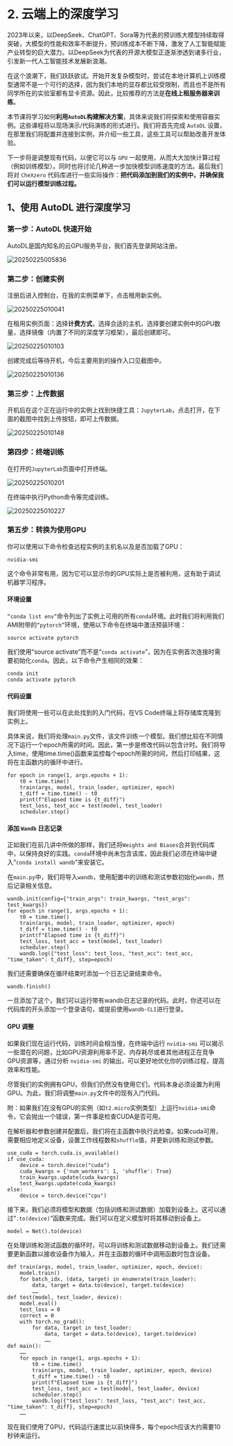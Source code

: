 # 2. 云端上的深度学习

2023年以来，以DeepSeek、ChatGPT、Sora等为代表的预训练大模型持续取得突破，大模型的性能和效率不断提升，预训练成本不断下降，激发了人工智能赋能产业转型的巨大潜力。以DeepSeek为代表的开源大模型正逐渐渗透到诸多行业，引发新一代人工智能技术发展新浪潮。

在这个浪潮下，我们跃跃欲试。开始开发复杂模型时，尝试在本地计算机上训练模型通常不是一个可行的选择，因为我们本地的显存都比较受限制，而且也不是所有同学所在的实验室都有显卡资源。因此，比较推荐的方法是**在线上租服务器来训练**。

本节课将学习如何**利用`AutoDL`构建解决方案**，具体来说我们将探索和使用容器实例。这些课程将以现场演示/代码演练的形式进行。我们将首先完成 `AutoDL` 设置，在那里我们将配置并连接到实例，并介绍一些工具，这些工具可以帮助改善开发体验。

下一步将是调整现有代码，以便它可以与 `GPU` 一起使用，从而大大加快计算过程（例如训练模型）。同时也将讨论几种进一步加快模型训练速度的方法。最后我们将对 `CheXzero` 代码库进行一些实际操作：**把代码添加到我们的实例中，并确保我们可以运行模型训练过程。**



## 1、使用 AutoDL 进行深度学习

### 第一步：AutoDL 快速开始

AutoDL是国内知名的云GPU服务平台，我们首先登录网站注册。

![20250225005836](https://gaopursuit.oss-cn-beijing.aliyuncs.com/img/2025/20250225005836.jpg)

### 第二步：创建实例

注册后进入控制台，在我的实例菜单下，点击租用新实例。

![20250225010041](https://gaopursuit.oss-cn-beijing.aliyuncs.com/img/2025/20250225010041.jpg)

在租用实例页面：选择**计费方式**，选择合适的主机，选择要创建实例中的GPU数量，选择镜像（内置了不同的深度学习框架），最后创建即可。

![20250225010103](https://gaopursuit.oss-cn-beijing.aliyuncs.com/img/2025/20250225010103.jpg)

创建完成后等待开机，今后主要用到的操作入口见截图中。

![20250225010136](https://gaopursuit.oss-cn-beijing.aliyuncs.com/img/2025/20250225010136.jpg)

### 第三步：上传数据

开机后在这个正在运行中的实例上找到快捷工具：`JupyterLab`，点击打开，在下面的截图中找到上传按钮，即可上传数据。

![20250225010148](https://gaopursuit.oss-cn-beijing.aliyuncs.com/img/2025/20250225010148.jpg)

### 第四步：终端训练

在打开的`JupyterLab`页面中打开终端。

![20250225010201](https://gaopursuit.oss-cn-beijing.aliyuncs.com/img/2025/20250225010201.jpg)

在终端中执行Python命令等完成训练。

![20250225010227](https://gaopursuit.oss-cn-beijing.aliyuncs.com/img/2025/20250225010227.jpg)

### 第五步：转换为使用GPU

你可以使用以下命令检查远程实例的主机名以及是否加载了GPU：

```
nvidia-smi
```



这个命令非常有用，因为它可以显示你的GPU实际上是否被利用，这有助于调试机器学习程序。

#### 环境设置



`“conda list env”`命令列出了实例上可用的所有`conda`环境。此时我们将利用我们AMI附带的`“pytorch”`环境，使用以下命令在终端中激活预装环境：

```
source activate pytorch
```



我们使用“source activate”而不是“`conda activate`”，因为在实例首次连接时需要初始化`conda`。因此，以下命令产生相同的效果：

```
conda init
conda activate pytorch
```



#### 代码设置



我们将使用一些可以在此处找到的入门代码，在VS Code终端上将存储库克隆到实例上。

具体来说，我们将处理`main.py`文件，该文件训练一个模型。我们想比较在不同情况下运行一个epoch所需的时间。因此，第一步是修改代码以包含计时。我们将导入time，使用time.time()函数来监控每个epoch所需的时间，然后打印结果，这将在主函数内的循环中进行。

```
for epoch in range(1, args.epochs + 1):
    t0 = time.time()
    train(args, model, train_loader, optimizer, epoch)
    t_diff = time.time() - t0
    print(f"Elapsed time is {t_diff}")
    test_loss, test_acc = test(model, test_loader)
    scheduler.step()
```



#### 添加 `Wandb` 日志记录



正如我们在前几讲中所做的那样，我们还将`Weights and Biases`合并到代码库中，以保持良好的实践。`conda`环境中尚未包含该库，因此我们必须在终端中键入“`conda install wandb`”来安装它。

在`main.py`中，我们将导入`wandb`，使用配置中的训练和测试参数初始化`wandb`，然后记录相关信息。

```
wandb.init(config={"train_args": train_kwargs, "test_args": test_kwargs})
for epoch in range(1, args.epochs + 1):
    t0 = time.time()
    train(args, model, train_loader, optimizer, epoch)
    t_diff = time.time() - t0
    print(f"Elapsed time is {t_diff}")
    test_loss, test_acc = test(model, test_loader)
    scheduler.step()
    wandb.log({"test_loss": test_loss, "test_acc": test_acc, "time_taken": t_diff}, step=epoch)
```



我们还需要确保在循环结束时添加一个日志记录结束命令。

```
wandb.finish()
```

一旦添加了这个，我们可以运行带有wandb日志记录的代码。此时，你还可以在代码库的开头添加一个登录语句，或提前使用`wandb-CLI`进行登录。

#### GPU 调整



如果我们现在运行代码，训练时间会相当慢，在终端中运行 `nvidia-smi` 可以揭示一些潜在的问题，比如GPU资源利用率不足、内存耗尽或者其他进程正在竞争GPU资源等，通过分析 `nvidia-smi` 的输出，可以更好地优化你的训练过程，提高效率和性能。

尽管我们的实例拥有GPU，但我们仍然没有使用它们，代码本身必须设置为利用GPU。为此，我们将调整`main.py`文件中的现有入门代码。

附：如果我们在没有GPU的实例（如`t2.micro`实例类型）上运行`nvidia-smi`命令，它会抛出一个错误，第一件事是检查CUDA是否可用。

在解析器和参数创建并配置后，我们将在主函数中执行此检查。如果cuda可用，需要相应地定义设备，设置工作线程数和`shuffle`值，并更新训练和测试参数。

```
use_cuda = torch.cuda.is_available()
if use_cuda:
    device = torch.device("cuda")
    cuda_kwargs = {'num_workers': 1, 'shuffle': True}
    train_kwargs.update(cuda_kwargs)
    test_kwargs.update(cuda_kwargs)
else:
    device = torch.device("cpu")
```



接下来，我们必须将模型和数据（包括训练和测试数据）加载到设备上。这可以通过“`.to(device)`”函数来完成。我们可以在定义模型时将其移动到设备上。

```
model = Net().to(device)
```

在处理训练和测试函数的循环时，可以将训练和测试数据移动到设备上。我们还需要更新函数以接收设备作为输入，并在主函数的循环中调用函数时包含设备。

```
def train(args, model, train_loader, optimizer, epoch, device):
    model.train()
    for batch_idx, (data, target) in enumerate(train_loader):
        data, target = data.to(device), target.to(device)
        ……
def test(model, test_loader, device):
    model.eval()
    test_loss = 0
    correct = 0
    with torch.no_grad():
        for data, target in test_loader:
            data, target = data.to(device), target.to(device)
            ……
def main():
    ……
    for epoch in range(1, args.epochs + 1):
        t0 = time.time()
        train(args, model, train_loader, optimizer, epoch, device)
        t_diff = time.time() - t0
        print(f"Elapsed time is {t_diff}")
        test_loss, test_acc = test(model, test_loader, device)
        scheduler.step()
        wandb.log({"test_loss": test_loss, "test_acc": test_acc, "time_taken": t_diff}, step=epoch)
    ……
```



现在我们使用了GPU，代码运行速度比以前快得多，每个epoch应该大约需要10秒钟来运行。



